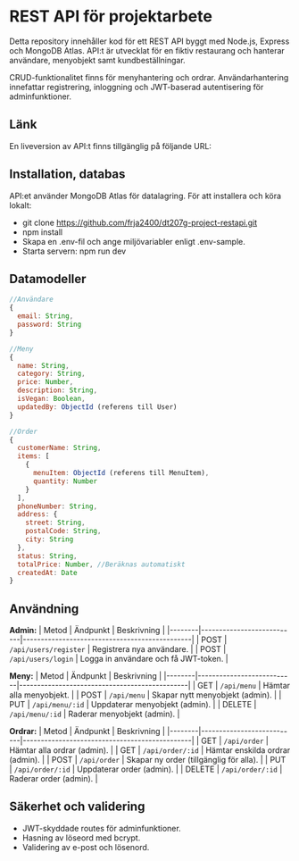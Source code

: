 # REST API för projektarbete

Detta repository innehåller kod för ett REST API byggt med Node.js, Express och MongoDB Atlas. API:t är utvecklat för en fiktiv restaurang och hanterar användare, menyobjekt samt kundbeställningar.

CRUD-funktionalitet finns för menyhantering och ordrar. Användarhantering innefattar registrering, inloggning och JWT-baserad autentisering för adminfunktioner.

## Länk

En liveversion av API:t finns tillgänglig på följande URL: 

## Installation, databas

API:et använder MongoDB Atlas för datalagring.
För att installera och köra lokalt:

- git clone https://github.com/frja2400/dt207g-project-restapi.git
- npm install
- Skapa en .env-fil och ange miljövariabler enligt .env-sample.
- Starta servern: npm run dev

## Datamodeller

```js
//Användare
{
  email: String,
  password: String
}

//Meny
{
  name: String,
  category: String,
  price: Number,
  description: String,
  isVegan: Boolean,
  updatedBy: ObjectId (referens till User)
}

//Order
{
  customerName: String,
  items: [
    {
      menuItem: ObjectId (referens till MenuItem),
      quantity: Number
    }
  ],
  phoneNumber: String,
  address: {
    street: String,
    postalCode: String,
    city: String
  },
  status: String,
  totalPrice: Number, //Beräknas automatiskt
  createdAt: Date
}
```

## Användning

**Admin:**
| Metod  | Ändpunkt                  | Beskrivning                                   |
|--------|---------------------------|-----------------------------------------------|
| POST   | `/api/users/register`     | Registrera nya användare.                     |
| POST   | `/api/users/login`        | Logga in användare och få JWT-token.          |

**Meny:**
| Metod  | Ändpunkt                  | Beskrivning                                   |
|--------|---------------------------|-----------------------------------------------|
| GET    | `/api/menu`               | Hämtar alla menyobjekt.                       |
| POST   | `/api/menu`               | Skapar nytt menyobjekt (admin).               |
| PUT    | `/api/menu/:id`           | Uppdaterar menyobjekt (admin).                |
| DELETE | `/api/menu/:id`           | Raderar menyobjekt (admin).                   |

**Ordrar:**
| Metod  | Ändpunkt                  | Beskrivning                                   |
|--------|---------------------------|-----------------------------------------------|
| GET    | `/api/order`              | Hämtar alla ordrar (admin).                   |
| GET    | `/api/order/:id`          | Hämtar enskilda ordrar (admin).               |
| POST   | `/api/order`              | Skapar ny order (tillgänglig för alla).       |
| PUT    | `/api/order/:id`          | Uppdaterar order (admin).                     |
| DELETE | `/api/order/:id`          | Raderar order (admin).                        |

## Säkerhet och validering

- JWT-skyddade routes för adminfunktioner.
- Hasning av löseord med bcrypt.
- Validering av e-post och lösenord.